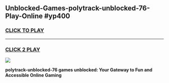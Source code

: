 
## Unblocked-Games-polytrack-unblocked-76-Play-Online #yp400
<h3>
<a href="https://news.freeplayer.one?title=polytrack-unblocked-76&ref=3">CLICK TO PLAY</a></h3>
<hr>

<h3>
<a href="https://news.freeplayer.one?title=polytrack-unblocked-76&ref=3">CLICK 2 PLAY</a>
  
</h3>

<a href="https://news.freeplayer.one?title=polytrack-unblocked-76&ref=3"><img src="https://clearcache.store/games.png"></a>


**polytrack-unblocked-76 games unblocked: Your Gateway to Fun and Accessible Online Gaming**
